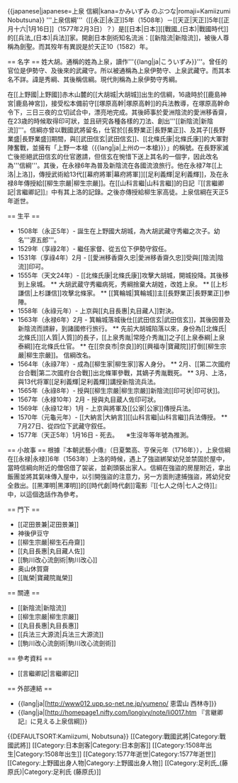{{japanese|japanese=上泉 信綱|kana=かみいずみ のぶつな|romaji=Kamiizumi Nobutsuna}}
'''上泉信綱'''（[[永正|永正]]5年（1508年）－[[天正|天正]]5年[[正月十六|1月16日]]（1577年2月3日）？）是[[日本|日本]][[戰國_(日本)|戰國時代]]的[[兵法_(日本)|兵法]]家。開創日本劍術知名流派：[[新陰流|新陰流]]，被後人尊稱為劍聖。而其歿年有異説是於天正10（1582）年。

== 名字 ==
姓大胡。通稱的姓為上泉，讀作'''{{lang|ja|こういずみ}}'''。曾任的官位是伊勢守、及後來的武藏守。所以被通稱為上泉伊勢守、上泉武藏守。而其本名不詳。諱是秀綱、其後稱信綱。現代則稱為上泉伊勢守秀綱。

在[[上野國|上野國]]赤木山麓的[[大胡城|大胡城]]出生的信綱，16歳時於[[鹿島神宮|鹿島神宮]]，接受松本備前守[[塚原高幹|塚原高幹]]的兵法教導，在塚原高幹命令下，三日三夜的立切試合中，漂亮地完成。其後師事於愛洲陰流的愛洲移香齋，在23歳的時候取得印可狀，並且研究各種各樣的刀法、創出'''[[新陰流|新陰流]]'''。信綱亦曾以戰國武將留名，仕官於[[長野業正|長野業正]]、及其子[[長野業盛|長野業盛]]期間，與[[武田信玄|武田信玄]]、[[北條氏康|北條氏康]]的大軍對陣奮戰，並擁有「上野一本槍（{{lang|ja|上州の一本槍}}）」的稱號。在長野家滅亡後拒絕武田信玄的仕官邀請，但信玄在惋惜下送上其名的一個字，因此改名為'''信綱'''。其後，在永禄6年為普及新陰流在各國流浪旅行。他在永禄7年[[上洛|上洛]]，傳授武術給13代[[幕府將軍|幕府將軍]][[足利義輝|足利義輝]]，及在永禄8年傳授給[[柳生宗嚴|柳生宗嚴]]。在[[山科言繼|山科言繼]]的日記『[[言繼卿記|言繼卿記]]』中有其上洛的記錄。之後亦傳授給柳生家高徒。上泉信綱在天正5年逝世。

== 生平 ==
* 1508年（永正5年）- 誕生在上野國大胡城，為大胡武藏守秀繼之次子。幼名'''源五郎'''。
* 1529年（享祿2年）- 繼任家督、從五位下伊勢守叙任。
* 1531年（享祿4年）2月 - [[愛洲移香齋久忠|愛洲移香齋久忠]]受與[[陰流|陰流]]印可。
* 1555年（天文24年）- [[北條氏康|北條氏康]]攻擊大胡城，開城投降。其後移到上泉城。
** 大胡武蔵守秀繼病死，秀綱捨棄大胡姓，改姓上泉。 
** [[上杉謙信|上杉謙信]]攻擊北條家。
** [[箕輪城|箕輪城]]主[[長野業正|長野業正]]参陣。
* 1558年（永祿元年）- 上京與[[丸目長惠|丸目藏人]]對決。
* 1563年（永禄6年）2月 - 箕輪城落城後仕[[武田信玄|武田信玄]]，其後因普及新陰流而請辭，到諸國修行旅行。
** 先前大胡城陷落以來，身份為[[北條氏|北條氏]][[人質|人質]]的長子，[[上泉秀胤|常陸介秀胤]]之子[[上泉泰綱|上泉泰綱]]在北條氏仕官。
** 在[[奈良市|奈良]]的[[興福寺|寶藏院]]打倒[[柳生宗嚴|柳生宗嚴]]。 信綱改名。
* 1564年（永祿7年）- 成為[[柳生家|柳生家]]客人身分。
** 2月、[[第二次國府台合戰|第二次國府台合戰]]出北條軍參戰，其嫡子秀胤戰死。
** 3月、上洛，與13代将軍[[足利義輝|足利義輝]]講授新陰流兵法。
* 1565年（永祿8年）- 授與[[柳生宗嚴|柳生宗嚴]]新陰流[[印可状|印可状]]。
* 1567年（永禄10年）2月 - 授與丸目蔵人佐印可狀。
* 1569年（永祿12年）1月 - 上京與將軍及[[公家|公家]]傳授兵法。
* 1570年（元龜元年）- [[大納言|大納言]][[山科言繼|山科言繼]]兵法傳授。
** 7月27日、從四位下武藏守叙任。
* 1577年（天正5年）1月16日 - 死去。
　※生沒年等年號為推測。

== 小故事 ==
根據『本朝武藝小傳』（日夏繁高、亨保元年（1716年）），上泉信綱在[[永禄|永禄]]6年（1563年）上洛的時候，遇上了強盜綁架幼兒並禁固於屋中，當時信綱向附近的僧侶借了袈裟，並剃頭裝出家人。信綱在強盜的房屋附近，拿出飯團並將其氣味傳入屋中，以引開強盜的注意力，另一方面則逮捕強盜，將幼兒安全救出。[[黑澤明|黑澤明]]的[[時代劇|時代劇]]電影『[[七人之侍|七人之侍]]』中，以這個逸話作為參考。

== 門下 ==
* [[疋田景兼|疋田景兼]]
* 神後伊豆守
* [[柳生宗嚴|柳生石舟齋]]
* [[丸目長惠|丸目藏人佐]]
* [[駒川改心流劍術|駒川改心]]
* 奥山休賀齋
* [[胤榮|寶藏院胤榮]]

== 關連 ==
* [[新陰流|新陰流]]
* [[柳生宗嚴|柳生宗嚴]]
* [[丸目長惠|丸目長惠]]
* [[兵法三大源流|兵法三大源流]]
* [[駒川改心流劍術|駒川改心流劍術]]

== 參考資料 ==
* [[言繼卿記|言繼卿記]]

== 外部連結 ==
* {{lang|ja|[http://www012.upp.so-net.ne.jp/yumeno/ 恵雲山 西林寺]}}
* {{lang|ja|[http://homepage1.nifty.com/longivy/note/li0017.htm 『言継卿記』に見える上泉信綱]}}

{{DEFAULTSORT:Kamiizumi, Nobutsuna}}
[[Category:戰國武將|Category:戰國武將]]
[[Category:日本劍客|Category:日本劍客]]
[[Category:1508年出生|Category:1508年出生]]
[[Category:1577年逝世|Category:1577年逝世]]
[[Category:上野國出身人物|Category:上野國出身人物]]
[[Category:足利氏_(藤原氏)|Category:足利氏 (藤原氏)]]